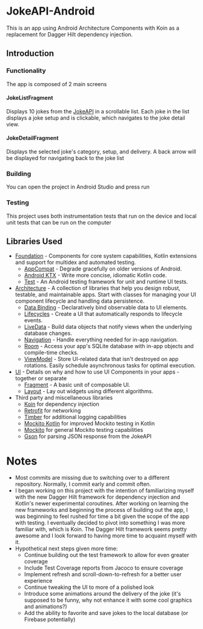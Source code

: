 # JokeAPI-Android
This is an app using Android Architecture Components with Koin as a replacement for Dagger Hilt dependency injection.

## Introduction

### Functionality
The app is composed of 2 main screens

#### JokeListFragment
Displays 10 jokes from the [JokeAPI](https://github.com/Sv443/JokeAPI) in a scrollable list.
Each joke in the list displays a joke setup and is clickable, which navigates to the joke detail view.

#### JokeDetailFragment
Displays the selected joke's category, setup, and delivery.
A back arrow will be displayed for navigating back to the joke list

### Building
You can open the project in Android Studio and press run

### Testing
This project uses both instrumentation tests that run on the device and local unit tests that can be run on the computer

Libraries Used
--------------
* [Foundation][0] - Components for core system capabilities, Kotlin extensions and support for
  multidex and automated testing.
  * [AppCompat][1] - Degrade gracefully on older versions of Android.
  * [Android KTX][2] - Write more concise, idiomatic Kotlin code.
  * [Test][4] - An Android testing framework for unit and runtime UI tests.
* [Architecture][10] - A collection of libraries that help you design robust, testable, and
  maintainable apps. Start with classes for managing your UI component lifecycle and handling data
  persistence.
  * [Data Binding][11] - Declaratively bind observable data to UI elements.
  * [Lifecycles][12] - Create a UI that automatically responds to lifecycle events.
  * [LiveData][13] - Build data objects that notify views when the underlying database changes.
  * [Navigation][14] - Handle everything needed for in-app navigation.
  * [Room][16] - Access your app's SQLite database with in-app objects and compile-time checks.
  * [ViewModel][17] - Store UI-related data that isn't destroyed on app rotations. Easily schedule
     asynchronous tasks for optimal execution.
* [UI][30] - Details on why and how to use UI Components in your apps - together or separate
  * [Fragment][34] - A basic unit of composable UI.
  * [Layout][35] - Lay out widgets using different algorithms.
* Third party and miscellaneous libraries
  * [Koin][90] for dependency injection
  * [Retrofit][91] for networking
  * [Timber][92] for additional logging capabilities
  * [Mockito Kotlin][93] for improved Mockito testing in Kotlin
  * [Mockito][94] for general Mockito testing capabilities
  * [Gson][95] for parsing JSON response from the JokeAPI

[0]: https://developer.android.com/jetpack/components
[1]: https://developer.android.com/topic/libraries/support-library/packages#v7-appcompat
[2]: https://developer.android.com/kotlin/ktx
[4]: https://developer.android.com/training/testing/
[10]: https://developer.android.com/jetpack/arch/
[11]: https://developer.android.com/topic/libraries/data-binding/
[12]: https://developer.android.com/topic/libraries/architecture/lifecycle
[13]: https://developer.android.com/topic/libraries/architecture/livedata
[14]: https://developer.android.com/topic/libraries/architecture/navigation/
[16]: https://developer.android.com/topic/libraries/architecture/room
[17]: https://developer.android.com/topic/libraries/architecture/viewmodel
[30]: https://developer.android.com/guide/topics/ui
[34]: https://developer.android.com/guide/components/fragments
[35]: https://developer.android.com/guide/topics/ui/declaring-layout
[90]: https://github.com/InsertKoinIO/koin
[91]: https://github.com/square/retrofit
[92]: https://github.com/JakeWharton/timber
[93]: https://github.com/mockito/mockito-kotlin
[94]: https://github.com/mockito/mockito
[95]: https://github.com/google/gson
 
# Notes
* Most commits are missing due to switching over to a different repository. Normally, I commit early and commit often.
* I began working on this project with the intention of familiarizing myself with the new Dagger Hilt framework for dependency injection and Kotlin's newer experimental coroutines.
  After working on learning the new frameworks and beginning the process of building out the app, I was beginning to feel rushed for time a bit given the scope of the app with testing.
  I eventually decided to pivot into something I was more familiar with, which is Koin. The Dagger Hilt framework seems pretty awesome and I look forward to having more time to acquaint myself with it.
* Hypothetical next steps given more time:
  * Continue building out the test framework to allow for even greater coverage
  * Include Test Coverage reports from Jacoco to ensure coverage
  * Implement refresh and scroll-down-to-refresh for a better user experience
  * Continue tweaking the UI to more of a polished look
  * Introduce some animations around the delivery of the joke (it's supposed to be funny, why not enhance it with some cool graphics and animations?)
  * Add the ability to favorite and save jokes to the local database (or Firebase potentially)
